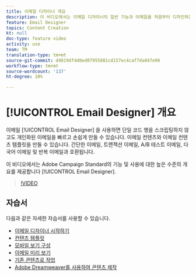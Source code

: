 ```yaml
---
title: 이메일 디자이너 개요
description: 이 비디오에서는 이메일 디자이너의 일반 기능과 이메일을 처음부터 디자인하는 방법에 대해 설명합니다. 이 페이지에는 Adobe Campaign 이메일 디자이너에게 사용할 수 있는 모든 기능 비디오가 나열됩니다
feature: Email Designer
topics: Content Creation
kt: null
doc-type: feature video
activity: use
team: TM
translation-type: tm+mt
source-git-commit: d4819df4d0ed07955881cd157ec4caf7da847e96
workflow-type: tm+mt
source-wordcount: '137'
ht-degree: 10%

---
```



# [!UICONTROL Email Designer] 개요

이메일 [!UICONTROL Email Designer] 을 사용하면 단일 코드 행을 스크립팅하지 않고도 개인화된 이메일을 빠르고 손쉽게 만들 수 있습니다. 이메일 컨텐츠와 이메일 컨텐츠 템플릿을 만들 수 있습니다. 간단한 이메일, 트랜잭션 이메일, A/B 테스트 이메일, 다국어 이메일 및 반복 이메일과 호환됩니다.

이 비디오에서는 Adobe Campaign Standard의 기능 및 사용에 대한 높은 수준의 개요를 제공합니다 [!UICONTROL Email Designer].

>[!VIDEO](https://video.tv.adobe.com/v/22771?quality=12)

## 자습서

다음과 같은 자세한 자습서를 사용할 수 있습니다.

* [이메일 디자이너 시작하기](/help/designing-content/email-designer/getting-started-with-the-email-designer.md)
* [컨텐츠 템플릿](/help/designing-content/email-designer/email-content-templates.md)
* [모바일 보기 구성](/help/designing-content/email-designer/configure-the-mobile-view.md)
* [이메일 미리 보기](/help/designing-content/email-designer/preview-your-email.md)
* [기존 콘텐츠로 작업](/help/designing-content/email-designer/working-with-existing-content.md)
* [Adobe Dreamweaver를 사용하여 콘텐츠 제작](/help/designing-content/email-designer/dreamweaver-integration.md)
